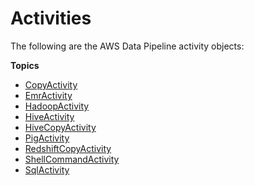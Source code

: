 # Activities<a name="dp-object-activities"></a>

The following are the AWS Data Pipeline activity objects:

**Topics**
+ [CopyActivity](dp-object-copyactivity.md)
+ [EmrActivity](dp-object-emractivity.md)
+ [HadoopActivity](dp-object-hadoopactivity.md)
+ [HiveActivity](dp-object-hiveactivity.md)
+ [HiveCopyActivity](dp-object-hivecopyactivity.md)
+ [PigActivity](dp-object-pigactivity.md)
+ [RedshiftCopyActivity](dp-object-redshiftcopyactivity.md)
+ [ShellCommandActivity](dp-object-shellcommandactivity.md)
+ [SqlActivity](dp-object-sqlactivity.md)